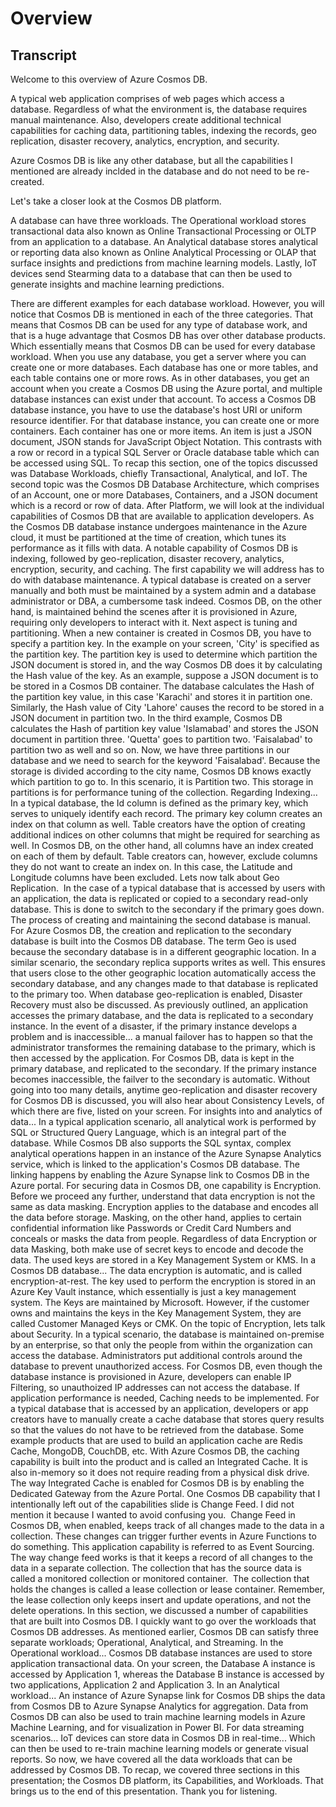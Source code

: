 # Overview

## Transcript

Welcome to this overview of Azure Cosmos DB.

A typical web application comprises of web pages which access a database. Regardless of what the environment is, the database requires manual maintenance. Also, developers create additional technical capabilities for caching data, partitioning tables, indexing the records, geo replication, disaster recovery, analytics, encryption, and security.

Azure Cosmos DB is like any other database, but all the capabilities I mentioned are already inclded in the database and do not need to be re-created.  

Let's take a closer look at the Cosmos DB platform. 

A database can have three workloads.
The Operational workload stores transactional data also known as Online Transactional Processing or OLTP from an application to a database.
An Analytical database stores analytical or reporting data also known as Online Analytical Processing or OLAP that surface insights and predictions from machine learning models.
Lastly, IoT devices send Stearming data to a database that can then be used to generate insights and machine learning predictions.

There are different examples for each database workload. However, you will notice that Cosmos DB is mentioned in each of the three categories. That means that Cosmos DB can be used for any type of database work, and that is a huge advantage that Cosmos DB has over other database products.
Which essentially means that Cosmos DB can be used for every database workload.
When you use any database, you get a server where you can create one or more databases.
Each database has one or more tables, and each table contains one or more rows.
As in other databases, you get an account when you create a Cosmos DB using the Azure portal, and multiple database instances can exist under that account.
To access a Cosmos DB database instance, you have to use the database's host URI or uniform resource identifier.
For that database instance, you can create one or more containers.
Each container has one or more items. An item is just a JSON document, JSON stands for JavaScript Object Notation. This contrasts with a row or record in a typical SQL Server or Oracle database table which can be accessed using SQL.
To recap this section, one of the topics discussed was Database Workloads, chiefly Transactional, Analytical, and IoT.
The second topic was the Cosmos DB Database Architecture, which comprises of an Account, one or more Databases, Containers, and a JSON document which is a record or row of data.
After Platform, we will look at the individual capabilities of Cosmos DB that are available to application developers.
As the Cosmos DB database instance undergoes maintenance in the Azure cloud, it must be partitioned at the time of creation, which tunes its performance as it fills with data. A notable capability of Cosmos DB is indexing, followed by geo-replication, disaster recovery, analytics, encryption, security, and caching.
The first capability we will address has to do with database maintenance.
A typical database is created on a server manually and both must be maintained by a system admin and a database administrator or DBA, a cumbersome task indeed.
Cosmos DB, on the other hand, is maintained behind the scenes after it is provisioned in Azure, requiring only developers to interact with it.
Next aspect is tuning and partitioning.
When a new container is created in Cosmos DB, you have to specify a partition key. In the example on your screen, 'City' is specified as the partition key. The partition key is used to determine which partition the JSON document is stored in, and the way Cosmos DB does it by calculating the Hash value of the key.
As an example, suppose a JSON document is to be stored in a Cosmos DB container. The database calculates the Hash of the partition key value, in this case 'Karachi' and stores it in partition one. 
Similarly, the Hash value of City 'Lahore' causes the record to be stored in a JSON document in partition two.
In the third example, Cosmos DB calculates the Hash of partition key value 'Islamabad' and stores the JSON document in partition three.
'Quetta' goes to partition two.
'Faisalabad' to partition two as well and so on.
Now, we have three partitions in our database and we need to search for the keyword 'Faisalabad'. Because the storage is divided according to the city name, Cosmos DB knows exactly which partition to go to. In this scenario, it is Partition two. This storage in partitions is for performance tuning of the collection.
Regarding Indexing...
In a typical database, the Id column is defined as the primary key, which serves to uniquely identify each record. The primary key column creates an index on that column as well. Table creators have the option of creating additional indices on other columns that might be required for searching as well.
In Cosmos DB, on the other hand, all columns have an index created on each of them by default.
Table creators can, however, exclude columns they do not want to create an index on. In this case, the Latitude and Longitude columns have been excluded.
Lets now talk about Geo Replication. 
In the case of a typical database that is accessed by users with an application, the data is replicated or copied to a secondary read-only database. This is done to switch to the secondary if the primary goes down. The process of creating and maintaining the second database is manual.
For Azure Cosmos DB, the creation and replication to the secondary database is built into the Cosmos DB database. The term Geo is used because the secondary database is in a different geographic location.
In a similar scenario, the secondary replica supports writes as well. This ensures that users close to the other geographic location automatically access the secondary database, and any changes made to that database is replicated to the primary too.
When database geo-replication is enabled, Disaster Recovery must also be discussed.
As previously outlined, an application accesses the primary database, and the data is replicated to a secondary instance.
In the event of a disaster, if the primary instance develops a problem and is inaccessible...
a manual failover has to happen so that the administrator transformes the remaining database to the primary, which is then accessed by the application.
For Cosmos DB, data is kept in the primary database, and replicated to the secondary.
If the primary instance becomes inaccessible, the failver to the secondary is automatic.
Without going into too many details, anytime geo-replication and disaster recovery for Cosmos DB is discussed, you will also hear about Consistency Levels, of which there are five, listed on your screen.
For insights into and analytics of data...
In a typical application scenario, all analytical work is performed by SQL or Structured Query Language, which is an integral part of the database.
While Cosmos DB also supports the SQL syntax, complex analytical operations happen in an instance of the Azure Synapse Analytics service, which is linked to the application's Cosmos DB database. The linking happens by enabling the Azure Synapse link to Cosmos DB in the Azure portal.
For securing data in Cosmos DB, one capability is Encryption.
Before we proceed any further, understand that data encryption is not the same as data masking.
Encryption applies to the database and encodes all the data before storage.
Masking, on the other hand, applies to certain confidential information like Passwords or Credit Card Numbers and conceals or masks the data from people.
Regardless of data Encryption or data Masking, both make use of secret keys to encode and decode the data. The used keys are stored in a Key Management System or KMS.
In a Cosmos DB database...
The data encryption is automatic, and is called encryption-at-rest. The key used to perform the encryption is stored in an Azure Key Vault instance, which essentially is just a key management system.
The Keys are maintained by Microsoft.
However, if the customer owns and maintains the keys in the Key Management System, they are called Customer Managed Keys or CMK.
On the topic of Encryption, lets talk about Security.
In a typical scenario, the database is maintained on-premise by an enterprise, so that only the people from within the organization can access the database. Administrators put additional controls around the database to prevent unauthorized access.
For Cosmos DB, even though the database instance is provisioned in Azure, developers can enable IP Filtering, so unauthoized IP addresses can not access the database.
If application performance is needed, Caching needs to be implemented.
For a typical database that is accessed by an application, developers or app creators have to manually create a cache database that stores query results so that the values do not have to be retrieved from the database.
Some example products that are used to build an application cache are Redis Cache, MongoDB, CouchDB, etc.
With Azure Cosmos DB, the caching capability is built into the product and is called an Integrated Cache. It is also in-memory so it does not require reading from a physical disk drive.
The way Integrated Cache is enabled for Cosmos DB is by enabling the Dedicated Gateway from the Azure Portal.
One Cosmos DB capability that I intentionally left out of the capabilities slide is Change Feed. I did not mention it because I wanted to avoid confusing you. 
Change Feed in Cosmos DB, when enabled, keeps track of all changes made to the data in a collection.
These changes can trigger further events in Azure Functions to do something.
This application capability is referred to as Event Sourcing.
The way change feed works is that it keeps a record of all changes to the data in a separate collection.
The collection that has the source data is called a monitored collection or monitored container. 
The collection that holds the changes is called a lease collection or lease container.
Remember, the lease collection only keeps insert and update operations, and not the delete operations.
In this section, we discussed a number of capabilities that are built into Cosmos DB.
I quickly want to go over the workloads that Cosmos DB addresses.
As mentioned earlier, Cosmos DB can satisfy three separate workloads; Operational, Analytical, and Streaming.
In the Operational workload...
Cosmos DB database instances are used to store application transactional data.
On your screen, the Database A instance is accessed by Application 1, whereas the Database B instance is accessed by two applications, Application 2 and Application 3.
In an Analytical workload...
An instance of Azure Synapse link for Cosmos DB ships the data from Cosmos DB to Azure Synapse Analytics for aggregation.
Data from Cosmos DB can also be used to train machine learning models in Azure Machine Learning, and for visualization in Power BI.
For data streaming scenarios...
IoT devices can store data in Cosmos DB in real-time...
Which can then be used to re-train machine learning models or generate visual reports.
So now, we have covered all the data workloads that can be addressed by Cosmos DB.
To recap, we covered three sections in this presentation; the Cosmos DB platform, its Capabilities, and Workloads.
That brings us to the end of this presentation. Thank you for listening.
